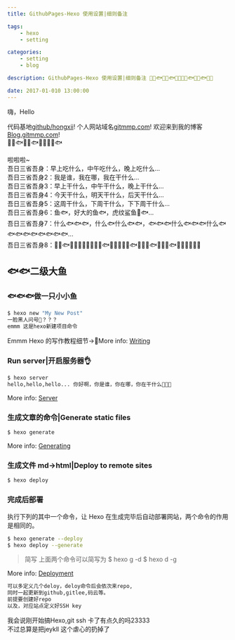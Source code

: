 ```yaml
---
title: GithubPages-Hexo 使用设置|细则备注

tags: 
    - hexo 
    - setting  

categories: 
    - setting
    - blog

description: GithubPages-Hexo 使用设置|细则备注 🐳🐋🐟🐳🐋🐟🐳🐋🐳🐋🐟🐳🐋🐟🐳🐋  

date: 2017-01-010 13:00:00
---
```


 
 嗨，Hello
  
  代码基地[github/hongxii](https://github.com/colinst)!
  个人网站域名[gitmmp.com](http://gitmmp.com)!
  欢迎来到我的博客 [Blog.gitmmp.com](https://colinst.github.io)!  
  🐳🐋🐟🐳🐋🐟🐳🐋🐳🐋🐟
 
 啦啦啦~  
 吾日三省吾身：早上吃什么，中午吃什么，晚上吃什么...    
 吾日三省吾身2：我是谁，我在哪，我在干什么...    
 吾日三省吾身3：早上干什么，中午干什么，晚上干什么...  
 吾日三省吾身4：今天干什么，明天干什么，后天干什么...  
 吾日三省吾身5：这周干什么，下周干什么，下下周干什么...  
 吾日三省吾身6：鱼🐟，好大的鱼🐟，虎纹鲨鱼🐯🐟...  
 吾日三省吾身7：什么🐟🐟🐟，什么🐟什么🐟🐟，🐟🐟🐟什么🐟🐟🐟什么🐟🐟🐟🐟🐟🐟🐟🐟🐟...  
 吾日三省吾身8：🐳🐋🐟🐠🦐🐡🦑🐬🐬🦈🐙🐟🐠🦑🐬🦈🐙🐟🐠🦈🐙🐟🐠🐳🐋🐟🐠🦐🦐🐡🦑🐬
 

## 🐟🐟二级大鱼

### 🐟🐟🐟做一只小小鱼

``` bash
$ hexo new "My New Post"
一脸黑人问号👤？？？
emmm 这是hexo新建项目命令
```

Emmm Hexo 的写作教程细节->🐷More info: [Writing](https://hexo.io/docs/writing.html)

### Run server|开启服务器👌

``` bash
$ hexo server
hello,hello,hello... 你好啊，你是谁，你在哪，你在干什么👀👀👀
```

More info: [Server](https://hexo.io/docs/server.html)

### 生成文章的命令|Generate static files

``` bash
$ hexo generate
```

More info: [Generating](https://hexo.io/docs/generating.html)

### 生成文件 md->html|Deploy to remote sites

``` bash
$ hexo deploy
```

### 完成后部署
执行下列的其中一个命令，让 Hexo 在生成完毕后自动部署网站，两个命令的作用是相同的。  
``` bash
$ hexo generate --deploy
$ hexo deploy --generate
```

> 简写
上面两个命令可以简写为
$ hexo g -d
$ hexo d -g


More info: [Deployment](https://hexo.io/docs/deployment.html)
``` bash
可以多定义几个deloy，deloy命令后会依次来repo,
同时一起更新到github,gitlee,码云等。
前提要创建好repo
以及，对应站点定义好SSH key
```

我会说刚开始搞Hexo,git ssh 卡了有点久的吗23333  
不过总算是把jeykll 这个虐心的扔掉了
